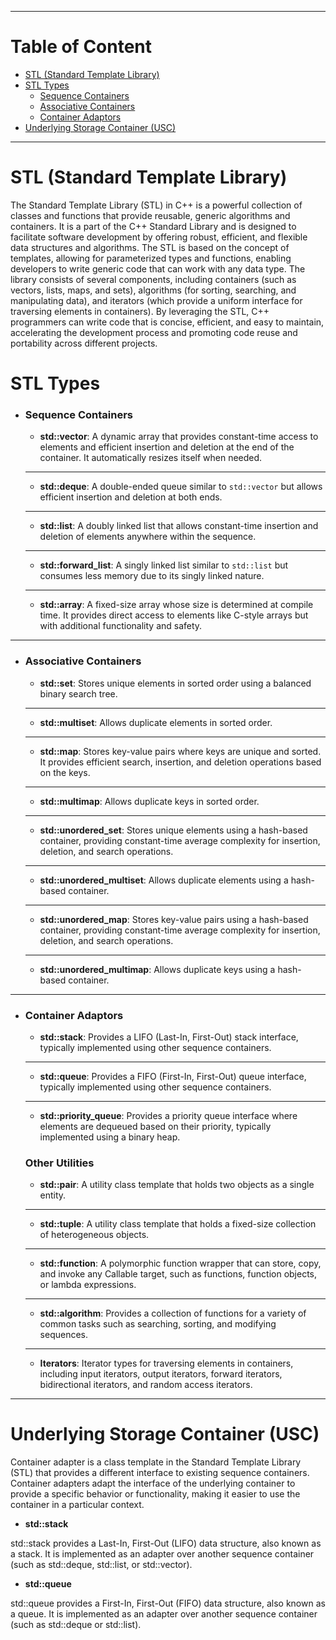 
---
# Table of Content

- [STL (Standard Template Library)](https://github.com/amaitou/CPP-Modules/tree/master/Module-08#stl-standard-template-library)
- [STL Types](https://github.com/amaitou/CPP-Modules/tree/master/Module-08#stl-types)
    - [Sequence Containers](https://github.com/amaitou/CPP-Modules/tree/master/Module-08#sequence-containers)
    - [Associative Containers](https://github.com/amaitou/CPP-Modules/tree/master/Module-08#associative-containers)
    - [Container Adaptors](https://github.com/amaitou/CPP-Modules/tree/master/Module-08#container-adaptors)
- [Underlying Storage Container (USC)](https://github.com/amaitou/CPP-Modules/tree/master/Module-08#underlying-storage-container-usc)

---

# STL (Standard Template Library)

The Standard Template Library (STL) in C++ is a powerful collection of classes and functions that provide reusable, generic algorithms and containers. It is a part of the C++ Standard Library and is designed to facilitate software development by offering robust, efficient, and flexible data structures and algorithms. The STL is based on the concept of templates, allowing for parameterized types and functions, enabling developers to write generic code that can work with any data type. The library consists of several components, including containers (such as vectors, lists, maps, and sets), algorithms (for sorting, searching, and manipulating data), and iterators (which provide a uniform interface for traversing elements in containers). By leveraging the STL, C++ programmers can write code that is concise, efficient, and easy to maintain, accelerating the development process and promoting code reuse and portability across different projects.

# STL Types

- ### Sequence Containers

    - **std::vector**: A dynamic array that provides constant-time access to elements and efficient insertion and deletion at the end of the container. It automatically resizes itself when needed.

    ---

    - **std::deque**: A double-ended queue similar to `std::vector` but allows efficient insertion and deletion at both ends.

    ---

    - **std::list**: A doubly linked list that allows constant-time insertion and deletion of elements anywhere within the sequence.

    ---

    - **std::forward_list**: A singly linked list similar to `std::list` but consumes less memory due to its singly linked nature.

    ---

    - **std::array**: A fixed-size array whose size is determined at compile time. It provides direct access to elements like C-style arrays but with additional functionality and safety.

---

- ### Associative Containers

    - **std::set**: Stores unique elements in sorted order using a balanced binary search tree.

    ---

    - **std::multiset**: Allows duplicate elements in sorted order.

    ---

    - **std::map**: Stores key-value pairs where keys are unique and sorted. It provides efficient search, insertion, and deletion operations based on the keys.

    ---

    - **std::multimap**: Allows duplicate keys in sorted order.

    ---

    - **std::unordered_set**: Stores unique elements using a hash-based container, providing constant-time average complexity for insertion, deletion, and search operations.

    ---

    - **std::unordered_multiset**: Allows duplicate elements using a hash-based container.

    ---

    - **std::unordered_map**: Stores key-value pairs using a hash-based container, providing constant-time average complexity for insertion, deletion, and search operations.

    ---

    - **std::unordered_multimap**: Allows duplicate keys using a hash-based container.

---

- ### Container Adaptors

    - **std::stack**: Provides a LIFO (Last-In, First-Out) stack interface, typically implemented using other sequence containers.

    ---

    - **std::queue**: Provides a FIFO (First-In, First-Out) queue interface, typically implemented using other sequence containers.

    ---

    - **std::priority_queue**: Provides a priority queue interface where elements are dequeued based on their priority, typically implemented using a binary heap.

    ### Other Utilities

    - **std::pair**: A utility class template that holds two objects as a single entity.

    ---

    - **std::tuple**: A utility class template that holds a fixed-size collection of heterogeneous objects.

    ---

    - **std::function**: A polymorphic function wrapper that can store, copy, and invoke any Callable target, such as functions, function objects, or lambda expressions.

    ---

    - **std::algorithm**: Provides a collection of functions for a variety of common tasks such as searching, sorting, and modifying sequences.

    ---

    - **Iterators**: Iterator types for traversing elements in containers, including input iterators, output iterators, forward iterators, bidirectional iterators, and random access iterators.

---

# Underlying Storage Container (USC)

Container adapter is a class template in the Standard Template Library (STL) that provides a different interface to existing sequence containers. Container adapters adapt the interface of the underlying container to provide a specific behavior or functionality, making it easier to use the container in a particular context.

- **std::stack**

std::stack provides a Last-In, First-Out (LIFO) data structure, also known as a stack. It is implemented as an adapter over another sequence container (such as std::deque, std::list, or std::vector).

- **std::queue**

std::queue provides a First-In, First-Out (FIFO) data structure, also known as a queue. It is implemented as an adapter over another sequence container (such as std::deque or std::list).

